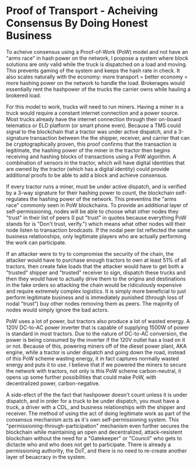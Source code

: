 # Proof of Transport - Acheiving Consensus By Doing Honest Business

To acheive consensus using a Proof-of-Work (PoW) model and not have an "arms race" in hash power on the network, I propose a system where block solutions are only valid while the truck is dispatched on a load and moving. This prevents gaming of the system and keeps the hash rate in check. It also scales naturally with the economy: more transport = better economy = more hashing power on the network to handle the load. Brokerages would essentially rent the hashpower of the trucks the carrier owns while hauling a brokered load. 

For this model to work, trucks will need to run miners. Having a miner in a truck would require a constant internet connection and a power source. Most trucks already have the internet connection through their on-board telematics or ELD platform (or smart phone even). Because a TMS could signal to the blockchain that a tractor was under active dispatch, and a 3-signature transaction between the the shipper, receiver, and carrier that can be cryptographically proven, this proof confirms that the transaction is legitimate, the hashing power of the miner in the tractor then begins receiving and hashing blocks of transactions using a PoW algorithm. A combination of sensors in the tractor, which will have digital identities that are owned by the tractor (which has a digital identity) could provide additional proofs to be able to add a block and achieve consensus.

If every tractor runs a miner, must be under active dispatch, and is verified by a 3-way signature for their hashing power to count, the blockchain self-regulates the hashing power of the network. This preventins the "arms race" commonly seen in PoW blockchains. To provide an additional layer of self-permissioning, nodes will be able to choose what other nodes they "trust" in their list of peers (I put "trust" in quotes because everything PoW stands for is "Don't trust, verify.") which means what other nodes will their node listen to transaction brodcasts. If the nodal peer list reflected the same business relationships, only legitimate players who are actually performing the work can participate.

If an attacker were to try to compromise the security of the chain, the attacker would have to purchase enough tractors to own at least 51% of all tractors, then create fake loads that the attacker would have to get both a "trusted" shipper and "trusted" receiver to sign, dispatch these trucks and then they would have to actually drive them to the origins and destinations in the fake orders so attacking the chain would be ridiculously expensive and require extremely complex logistics. It is simply more beneficial to just perform legitimate business and is immediately punished (through loss of nodal "trust") buy other nodes removing them as peers. The majority of nodes would simply ignore the bad actors. 

PoW uses a lot of power, but tractors also produce a lot of wasted energy. A 120V DC-to-AC power inverter that is capable of supplying 1500W of power is standard in most tractors. Due to the nature of DC-to-AC conversion, the power is being consumed by the inverter if the 120V outlet has a load on it or not. Because of this, powering miners off of the diesel power plant, AKA engine, while a tractor is under dispatch and going down the road, instead of this PoW scheme wasting energy, it in fact captures normally wasted energy and puts it to use. I believe that if we powered the miners to secure the network with tractors, not only is this PoW scheme carbon-neutral, it opens up some further possibilities that could make PoW, with decentralized power, carbon-negative.

A side-efect of the the fact that hashpower doesn't count unless it is under dispatch, and in order for a truck to be under dispatch, you must have a truck, a driver with a CDL, and business relationships with the shipper and receiver. The method of using the act of doing legitimate work as part of the consensus mechanism acts as it's own self-permissioning system. This "permissioning-through-participation" mechanism even further secures the blockchain while maintaining an open and decentralized, attack-resistent blockchain without the need for a "Gatekeeper" or "Council" who gets to dictacte who and who does not get to participate. There is already a permissioning authority, the DoT, and there is no need to re-create another layer of beuacracy in the system.
